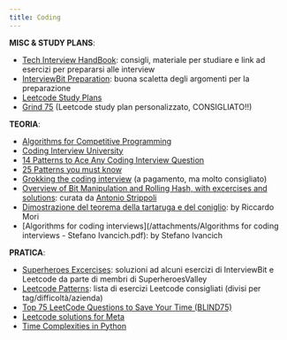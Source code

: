 ```yaml
---
title: Coding
---
```



**MISC & STUDY PLANS**:
  - [Tech Interview HandBook](https://github.com/yangshun/tech-interview-handbook): consigli, materiale per studiare e link ad esercizi per prepararsi alle interview
  - [InterviewBit Preparation](https://www.interviewbit.com/courses/programming/): buona scaletta degli argomenti per la preparazione
  - [Leetcode Study Plans](https://github.com/SuperheroesValley/Leetcode-Study-Plans)
  - [Grind 75](https://www.techinterviewhandbook.org/grind75) (Leetcode study plan personalizzato, CONSIGLIATO!!)


**TEORIA**:
  - [Algorithms for Competitive Programming](https://cp-algorithms.com/index.html)
  - [Coding Interview University](https://github.com/jwasham/coding-interview-university)
  - [14 Patterns to Ace Any Coding Interview Question](https://hackernoon.com/14-patterns-to-ace-any-coding-interview-question-c5bb3357f6ed)
  - [25 Patterns you must know](https://medium.com/interviewnoodle/grokking-leetcode-a-smarter-way-to-prepare-for-coding-interviews-e86d5c9fe4e1)
  - [Grokking the coding interview](https://www.educative.io/courses/grokking-the-coding-interview) (a pagamento, ma molto consigliato)
  - [Overview of Bit Manipulation and Rolling Hash, with excercises and solutions](https://github.com/CoffeeStraw/CP-SWE-Interviews/blob/main/Report.pdf): curata da [Antonio Strippoli](https://github.com/CoffeeStraw)
  - [Dimostrazione del teorema della tartaruga e del coniglio](/attachments/dimostrazione_hare_tortoise.pdf): by Riccardo Mori
  - [Algorithms for coding interviews](/attachments/Algorithms for coding interviews - Stefano Ivancich.pdf): by Stefano Ivancich


**PRATICA**:
  - [Superheroes Excercises](https://github.com/SuperheroesValley/superheroes-exercises): soluzioni ad alcuni esercizi di InterviewBit e Leetcode da parte di membri di SuperheroesValley
  - [Leetcode Patterns](https://seanprashad.com/leetcode-patterns/): lista di esercizi Leetcode consigliati (divisi per tag/difficoltà/azienda)
  - [Top 75 LeetCode Questions to Save Your Time (BLIND75)](https://www.teamblind.com/post/New-Year-Gift---Curated-List-of-Top-75-LeetCode-Questions-to-Save-Your-Time-OaM1orEU)
  - [Leetcode solutions for Meta](https://flint-lynx-d21.notion.site/4a2872c685da44b5a377a5f939314f18?v=20a16d33403e48fc967bb939547893b1)
  - [Time Complexities in Python](https://wiki.python.org/moin/TimeComplexity)
